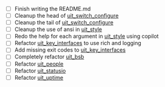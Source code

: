 - [ ] Finish writing the README.md
- [ ] Cleanup the head of [uit_switch_configure](uit_switch_configure.py)
- [ ] Cleanup the tail of [uit_switch_configure](uit_switch_configure.py)
- [ ] Cleanup the use of ansi in [uit_style](uit_style.py)
- [ ] Redo the help for each argument in [uit_style](uit_style.py) using copilot
- [ ] Refactor [uit_key_interfaces](uit_key_interfaces.py) to use rich and logging
- [ ] Add missing exit codes to [uit_key_interfaces](uit_key_interfaces.py)
- [ ] Completely refactor [uit_bsb](uit_bsb.py)
- [ ] Refactor [uit_people](uit_people)
- [ ] Refactor [uit_statusio](uit_statusio)
- [ ] Refactor [uit_uptime](uit_uptime)
